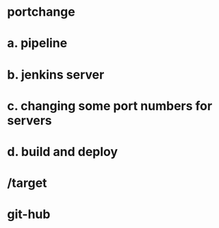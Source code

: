 # portchange
# a. pipeline
# b. jenkins server
# c. changing some port numbers for servers
# d. build and deploy
# /target
# git-hub